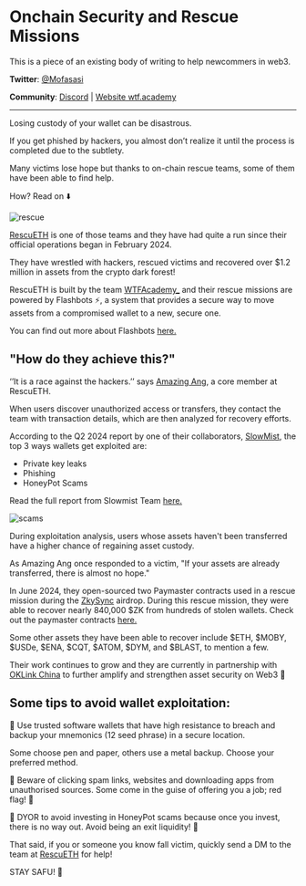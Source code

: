 # Onchain Security and Rescue Missions

This is a piece of an existing body of writing to help newcommers in web3. 

**Twitter**: [@Mofasasi](https://twitter.com/mofasasi)

**Community**: [Discord](https://discord.gg/NszjsvgqkX) | [Website wtf.academy](https://wtf.academy)  

-----
Losing custody of your wallet can be disastrous.

If you get phished by hackers, you almost don’t realize it until the process is completed due to the subtlety.

Many victims lose hope but thanks to on-chain rescue teams, some of them have been able to find help.

How? Read on ⬇️

![rescue](https://pbs.twimg.com/media/GV_2BfUWYAAJCgu?format=jpg&name=large)

[RescuETH](https://x.com/ourRescuETH/status/1753663348464636248) is one of those teams and they have had quite a run since their official operations began in February 2024.

They have wrestled with hackers, rescued victims and recovered over $1.2 million in assets from the crypto dark forest!

RescuETH is built by the team [WTFAcademy_](https://x.com/WTFAcademy_) and their rescue missions are powered by Flashbots ⚡, a system that provides a secure way to move assets from a compromised wallet to a new, secure one.

You can find out more about Flashbots [here.](https://www.flashbots.net/)

## "How do they achieve this?"

‘’It is a race against the hackers.’’ says [Amazing Ang](https://x.com/0xAA_Science), a core member at RescuETH.

When users discover unauthorized access or transfers, they contact the team with transaction details, which are then analyzed for recovery efforts.

According to the Q2 2024 report by one of their collaborators, [SlowMist](https://x.com/SlowMist_Team), the top 3 ways wallets get exploited are:

- Private key leaks
- Phishing
- HoneyPot Scams

Read the full report from Slowmist Team [here.](https://t.co/GAtKpT4AlY)

![scams](https://pbs.twimg.com/media/GV_2vp6WkAA7I-w?format=png&name=medium)

During exploitation analysis, users whose assets haven't been transferred have a higher chance of regaining asset custody. 

As Amazing Ang once responded to a victim, "If your assets are already transferred, there is almost no hope."

In June 2024, they open-sourced two Paymaster contracts used in a rescue mission during the [ZkySync](https://x.com/zkysync) airdrop. During this rescue mission, they were able to recover nearly 840,000 $ZK from hundreds of stolen wallets. Check out the paymaster contracts [here.](https://x.com/ourRescuETH/status/1804901647350657063)

Some other assets they have been able to recover include $ETH, $MOBY, $USDe, $ENA, $CQT, $ATOM, $DYM, and $BLAST, to mention a few. 

Their work continues to grow and they are currently in partnership with [OKLink China](https://x.com/OKLink_CN/status/1821887097000825200) to further amplify and strengthen asset security on Web3 💪

## Some tips to avoid wallet exploitation:

📌 Use trusted software wallets that have high resistance to breach and backup your mnemonics (12 seed phrase) in a secure location.

Some choose pen and paper, others use a metal backup. Choose your preferred method.

📌 Beware of clicking spam links, websites and downloading apps from unauthorised sources. Some come in the guise of offering you a job; red flag! 🚩

📌 DYOR to avoid investing in HoneyPot scams because once you invest, there is no way out. Avoid being an exit liquidity! 🫵

That said, if you or someone you know fall victim, quickly send a DM to the team at [RescuETH](https://x.com/ourRescuETH) for help!

STAY SAFU! 🤝
